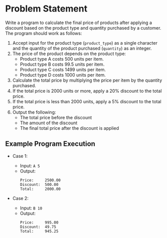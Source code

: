 # Problem Statement

Write a program to calculate the final price of products after applying a discount based on the product type and quantity purchased by a customer. The program should work as follows:

1. Accept input for the product type (`product_type`) as a single character and the quantity of the product purchased (`quantity`) as an integer.
2. The price of the product depends on the product type:
   - Product type A costs 500 units per item.
   - Product type B costs 99.5 units per item.
   - Product type C costs 1499 units per item.
   - Product type D costs 1000 units per item.
3. Calculate the total price by multiplying the price per item by the quantity purchased.
4. If the total price is 2000 units or more, apply a 20% discount to the total price.
5. If the total price is less than 2000 units, apply a 5% discount to the total price.
6. Output the following:
   - The total price before the discount
   - The amount of the discount
   - The final total price after the discount is applied

## Example Program Execution

- Case 1:
  - Input: `A 5`
  - Output:
    ```
    Price:     2500.00
    Discount:  500.00
    Total:     2000.00
    ```

- Case 2:
  - Input: `B 10`
  - Output:
    ```
    Price:     995.00
    Discount:  49.75
    Total:     945.25
    ```
